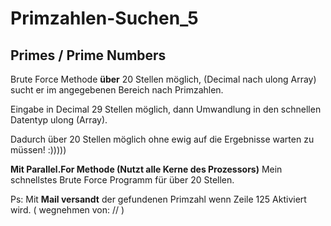 ﻿# Primzahlen-Suchen_5

## Primes / Prime Numbers

Brute Force Methode  **über** 20 Stellen möglich, (Decimal nach ulong Array)  sucht er im angegebenen Bereich nach Primzahlen.

Eingabe in Decimal 29 Stellen möglich, dann Umwandlung in den schnellen Datentyp ulong (Array).

Dadurch über 20 Stellen möglich ohne ewig auf die Ergebnisse warten zu müssen! :)))))

**Mit Parallel.For Methode (Nutzt alle Kerne des Prozessors)** 
Mein schnellstes Brute Force Programm für über 20 Stellen.

Ps: Mit **Mail versandt** der gefundenen Primzahl wenn Zeile 125 Aktiviert wird. ( wegnehmen von: // )
